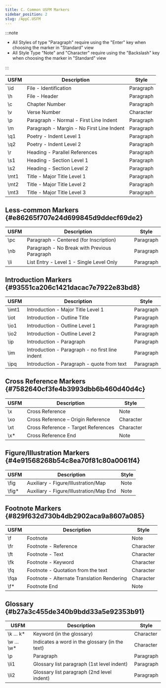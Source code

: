 ```yaml
---
title: C. Common USFM Markers
sidebar_position: 2
slug: /AppC.USFM
---
```




:::note

- All Styles of type "Paragraph" require using the "Enter" key when choosing the marker in "Standard" view
- All Style Type "Note" and "Character" require using the "Backslash" key when choosing the marker in "Standard" view

:::


| USFM | Description                               | Style     |
| ---- | ----------------------------------------- | --------- |
| \id  | File - Identification                     | Paragraph |
| \h   | File - Header                             | Paragraph |
| \c   | Chapter Number                            | Paragraph |
| \v   | Verse Number                              | Character |
| \p   | Paragraph - Normal - First Line Indent    | Paragraph |
| \m   | Paragraph - Margin - No First Line Indent | Paragraph |
| \q1  | Poetry - Indent Level 1                   | Paragraph |
| \q2  | Poetry - Indent Level 2                   | Paragraph |
| \r   | Heading - Parallel References             | Paragraph |
| \s1  | Heading - Section Level 1                 | Paragraph |
| \s2  | Heading - Section Level 2                 | Paragraph |
| \mt1 | Title - Major Title Level 1               | Paragraph |
| \mt2 | Title - Major Title Level 2               | Paragraph |
| \mt3 | Title - Major Title Level 3               | Paragraph |


## Less-common Markers {#e86265f707e24d699845d9ddecf69de2}


| USFM | Description                                  | Style     |
| ---- | -------------------------------------------- | --------- |
| \pc  | Paragraph - Centered (for Inscription)       | Paragraph |
| \nb  | Paragraph - No Break with Previous Paragraph | Paragraph |
| \li  | List Entry - Level 1 - Single Level Only     | Paragraph |


## Introduction Markers {#93551ca206c1421dacac7e7922e83bd8}


| USFM  | Description                                     | Style     |
| ----- | ----------------------------------------------- | --------- |
| \imt1 | Introduction - Major Title Level 1              | Paragraph |
| \iot  | Introduction - Outline Title                    | Paragraph |
| \io1  | Introduction - Outline Level 1                  | Paragraph |
| \io2  | Introduction - Outline Level 2                  | Paragraph |
| \ip   | Introduction - Paragraph                        | Paragraph |
| \im   | Introduction - Paragraph - no first line indent | Paragraph |
| \ipq  | Introduction - Paragraph - quote from text      | Paragraph |


## Cross Reference Markers {#7582640cf3fe4b3993dbb6b460d40d4c}


| USFM | Description                         | Style     |
| ---- | ----------------------------------- | --------- |
| \x   | Cross Reference                     | Note      |
| \xo  | Cross Reference – Origin Reference  | Character |
| \xt  | Cross Reference - Target References | Character |
| \x*  | Cross Reference End                 | Note      |


## Figure/Illustration Markers {#4e91568268b54c8ea70f81c80a0061f4}


| USFM  | Description                             | Style |
| ----- | --------------------------------------- | ----- |
| \fig  | Auxiliary - Figure/Illustration/Map     | Note  |
| \fig* | Auxiliary - Figure/Illustration/Map End | Note  |


## Footnote Markers {#829f632d730b4db2902aca9a8607a085}


| USFM | Description                                | Style     |
| ---- | ------------------------------------------ | --------- |
| \f   | Footnote                                   | Note      |
| \fr  | Footnote - Reference                       | Character |
| \ft  | Footnote - Text                            | Character |
| \fk  | Footnote - Keyword                         | Character |
| \fq  | Footnote - Quotation from the text         | Character |
| \fqa | Footnote - Alternate Translation Rendering | Character |
| \f*  | Footnote End                               | Note      |


## Glossary {#b27a3c455de340b9bdd33a5e92353b91}


| USFM     | Description                                    | Style     |
| -------- | ---------------------------------------------- | --------- |
| \k … k*  | Keyword (in the glossary)                      | Character |
| \w … \w* | Indicates a word in the glossary (in the text) | Character |
| \p       | Paragraph                                      | Paragraph |
| \li1     | Glossary list paragraph (1st level indent)     | Paragraph |
| \li2     | Glossary list paragraph (2nd level indent)     | Paragraph |

